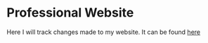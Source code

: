  # Professional Website

Here I will track changes made to my website. It can be found [here](coryavra.com)